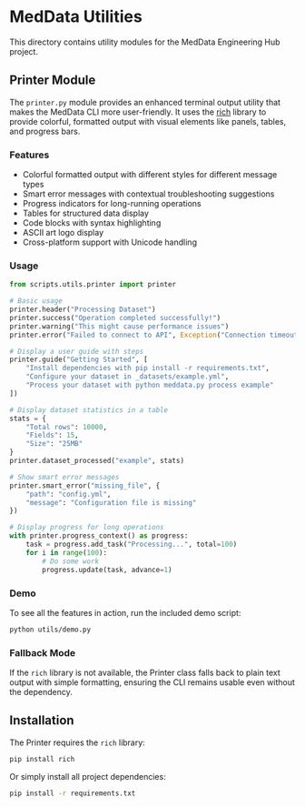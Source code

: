 # MedData Utilities

This directory contains utility modules for the MedData Engineering Hub project.

## Printer Module

The `printer.py` module provides an enhanced terminal output utility that makes the MedData CLI more user-friendly. It
uses the [rich](https://github.com/Textualize/rich) library to provide colorful, formatted output with visual elements
like panels, tables, and progress bars.

### Features

- Colorful formatted output with different styles for different message types
- Smart error messages with contextual troubleshooting suggestions
- Progress indicators for long-running operations
- Tables for structured data display
- Code blocks with syntax highlighting
- ASCII art logo display
- Cross-platform support with Unicode handling

### Usage

```python
from scripts.utils.printer import printer

# Basic usage
printer.header("Processing Dataset")
printer.success("Operation completed successfully!")
printer.warning("This might cause performance issues")
printer.error("Failed to connect to API", Exception("Connection timeout"))

# Display a user guide with steps
printer.guide("Getting Started", [
    "Install dependencies with pip install -r requirements.txt",
    "Configure your dataset in _datasets/example.yml",
    "Process your dataset with python meddata.py process example"
])

# Display dataset statistics in a table
stats = {
    "Total rows": 10000,
    "Fields": 15,
    "Size": "25MB"
}
printer.dataset_processed("example", stats)

# Show smart error messages
printer.smart_error("missing_file", {
    "path": "config.yml",
    "message": "Configuration file is missing"
})

# Display progress for long operations
with printer.progress_context() as progress:
    task = progress.add_task("Processing...", total=100)
    for i in range(100):
        # Do some work
        progress.update(task, advance=1)
```

### Demo

To see all the features in action, run the included demo script:

```bash
python utils/demo.py
```

### Fallback Mode

If the `rich` library is not available, the Printer class falls back to plain text output with simple formatting,
ensuring the CLI remains usable even without the dependency.

## Installation

The Printer requires the `rich` library:

```bash
pip install rich
```

Or simply install all project dependencies:

```bash
pip install -r requirements.txt
``` 